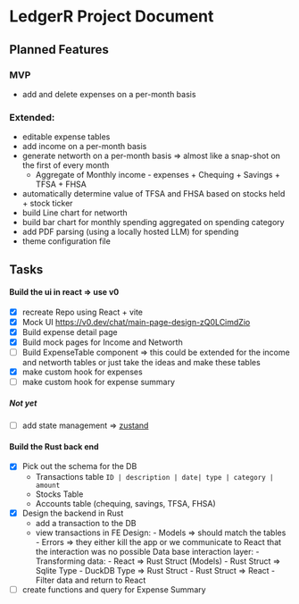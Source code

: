 # LedgerR Project Document

## Planned Features

### MVP

- add and delete expenses on a per-month basis

### Extended:

- editable expense tables
- add income on a per-month basis
- generate networth on a per-month basis => almost like a snap-shot on the first of every month
  - Aggregate of Monthly income - expenses + Chequing + Savings + TFSA + FHSA
- automatically determine value of TFSA and FHSA based on stocks held + stock ticker
- build Line chart for networth
- build bar chart for monthly spending aggregated on spending category
- add PDF parsing (using a locally hosted LLM) for spending
- theme configuration file

## Tasks

#### Build the ui in react => use v0

- [x] recreate Repo using React + vite
- [x] Mock UI https://v0.dev/chat/main-page-design-zQ0LCimdZio
- [x] Build expense detail page
- [x] Build mock pages for Income and Networth
- [ ] Build ExpenseTable component => this could be extended for the income and networth tables or just take the ideas and make these tables
- [x] make custom hook for expenses
- [ ] make custom hook for expense summary

##### Not yet

- [ ] add state management => [zustand](https://github.com/pmndrs/zustand)

#### Build the Rust back end

- [x] Pick out the schema for the DB
  - Transactions table
    `ID | description | date| type | category | amount`
  - Stocks Table
  - Accounts table (chequing, savings, TFSA, FHSA)
- [x] Design the backend in Rust
  - add a transaction to the DB
  - view transactions in FE
    Design: - Models => should match the tables - Errors => they either kill the app or we communicate to React that the interaction was no possible
    Data base interaction layer: - Transforming data: - React => Rust Struct (Models) - Rust Struct => Sqlite Type - DuckDB Type => Rust Struct - Rust Struct => React - Filter data and return to React
- [ ] create functions and query for Expense Summary
